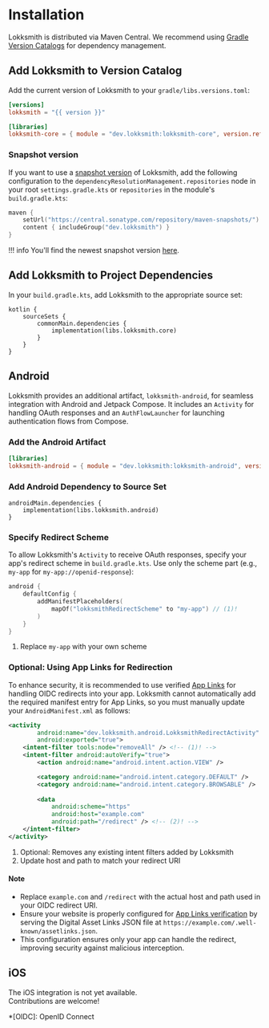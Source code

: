 # Installation

Lokksmith is distributed via Maven Central. We recommend using [Gradle Version Catalogs](https://docs.gradle.org/current/userguide/version_catalogs.html)
for dependency management.

## Add Lokksmith to Version Catalog

Add the current version of Lokksmith to your `gradle/libs.versions.toml`:

```toml title="gradle/libs.versions.toml"
[versions]
lokksmith = "{{ version }}"

[libraries]
lokksmith-core = { module = "dev.lokksmith:lokksmith-core", version.ref = "lokksmith" }
```

### Snapshot version

If you want to use a [snapshot version](https://maven.apache.org/guides/getting-started/#What_is_a_SNAPSHOT_version.3F)
of Lokksmith, add the following configuration to the `dependencyResolutionManagement.repositories`
node in your root `settings.gradle.kts` or `repositories` in the module's `build.gradle.kts`:

```kotlin
maven {
    setUrl("https://central.sonatype.com/repository/maven-snapshots/")
    content { includeGroup("dev.lokksmith") }
}
```

!!! info
    You'll find the newest snapshot version [here](https://central.sonatype.com/service/rest/repository/browse/maven-snapshots/dev/lokksmith/).

## Add Lokksmith to Project Dependencies

In your `build.gradle.kts`, add Lokksmith to the appropriate source set:

```title="build.gradle.kts"
kotlin {
    sourceSets {
        commonMain.dependencies {
            implementation(libs.lokksmith.core)
        }
    }
}
```

## Android

Lokksmith provides an additional artifact, `lokksmith-android`, for seamless integration with Android
and Jetpack Compose. It includes an `Activity` for handling OAuth responses and an `AuthFlowLauncher`
for launching authentication flows from Compose.

### Add the Android Artifact

```toml title="gradle/libs.versions.toml"
[libraries]
lokksmith-android = { module = "dev.lokksmith:lokksmith-android", version.ref = "lokksmith" }
```

### Add Android Dependency to Source Set

```title="build.gradle.kts"
androidMain.dependencies {
    implementation(libs.lokksmith.android)
}
```

### Specify Redirect Scheme

To allow Lokksmith's `Activity` to receive OAuth responses, specify your app's redirect scheme in
`build.gradle.kts`. Use only the scheme part (e.g., `my-app` for `my-app://openid-response`):

```kotlin title="build.gradle.kts"
android {
    defaultConfig {
        addManifestPlaceholders(
            mapOf("lokksmithRedirectScheme" to "my-app") // (1)!
        )
    }
}
```

1. Replace `my-app` with your own scheme

### Optional: Using App Links for Redirection

To enhance security, it is recommended to use verified [App Links](https://developer.android.com/training/app-links/)
for handling OIDC redirects into your app. Lokksmith cannot automatically add the required manifest
entry for App Links, so you must manually update your `AndroidManifest.xml` as follows:

```xml title="AndroidManifest.xml"
<activity
        android:name="dev.lokksmith.android.LokksmithRedirectActivity"
        android:exported="true">
    <intent-filter tools:node="removeAll" /> <!-- (1)! -->
    <intent-filter android:autoVerify="true">
        <action android:name="android.intent.action.VIEW" />

        <category android:name="android.intent.category.DEFAULT" />
        <category android:name="android.intent.category.BROWSABLE" />
        
        <data 
            android:scheme="https"
            android:host="example.com"
            android:path="/redirect" /> <!-- (2)! -->
    </intent-filter>
</activity>
```

1. Optional: Removes any existing intent filters added by Lokksmith
2. Update host and path to match your redirect URI

#### Note

- Replace `example.com` and `/redirect` with the actual host and path used in your OIDC redirect URI.
- Ensure your website is properly configured for [App Links verification](https://developer.android.com/training/app-links/verify-android-applinks)
  by serving the Digital Asset Links JSON file at `https://example.com/.well-known/assetlinks.json`.
- This configuration ensures only your app can handle the redirect, improving security against malicious interception.

## iOS

The iOS integration is not yet available.  
Contributions are welcome!

*[OIDC]: OpenID Connect
